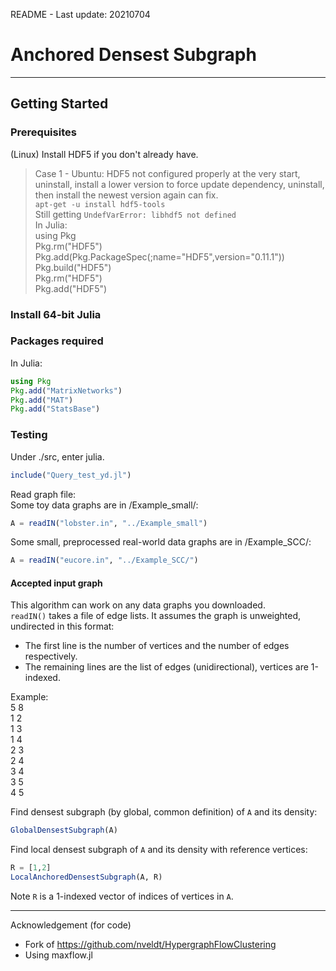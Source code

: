 README - Last update: 20210704

# Anchored Densest Subgraph

------

## Getting Started

### Prerequisites
(Linux) Install HDF5 if you don't already have.

> Case 1 - Ubuntu: HDF5 not configured properly at the very start, uninstall, install a lower version to force update dependency, uninstall, then install the newest version again can fix.  
> `apt-get -u install hdf5-tools`  
> Still getting `UndefVarError: libhdf5 not defined`  
> In Julia:  
> using Pkg  
> Pkg.rm("HDF5")  
> Pkg.add(Pkg.PackageSpec(;name="HDF5",version="0.11.1"))  
> Pkg.build("HDF5")  
> Pkg.rm("HDF5")  
> Pkg.add("HDF5")  

### Install 64-bit Julia

### Packages required
In Julia:
```julia
using Pkg
Pkg.add("MatrixNetworks")
Pkg.add("MAT")
Pkg.add("StatsBase")
```

### Testing
Under ./src, enter julia.
```julia
include("Query_test_yd.jl")
```

Read graph file:  
Some toy data graphs are in /Example_small/:

```julia
A = readIN("lobster.in", "../Example_small")
```

Some small, preprocessed real-world data graphs are in /Example_SCC/:

```julia
A = readIN("eucore.in", "../Example_SCC/")
```

#### Accepted input graph
This algorithm can work on any data graphs you downloaded.  
`readIN()` takes a file of edge lists. It assumes the graph is unweighted, undirected in this format:

- The first line is the number of vertices and the number of edges respectively.
- The remaining lines are the list of edges (unidirectional), vertices are 1-indexed.

Example:  
5 8  
1 2  
1 3  
1 4  
2 3  
2 4  
3 4  
3 5  
4 5  

Find densest subgraph (by global, common definition) of `A` and its density:

```julia
GlobalDensestSubgraph(A)
```

Find local densest subgraph of `A` and its density with reference vertices:

```julia
R = [1,2]
LocalAnchoredDensestSubgraph(A, R)
```
Note `R` is a 1-indexed vector of indices of vertices in `A`.

------
Acknowledgement (for code)

- Fork of https://github.com/nveldt/HypergraphFlowClustering
- Using maxflow.jl
